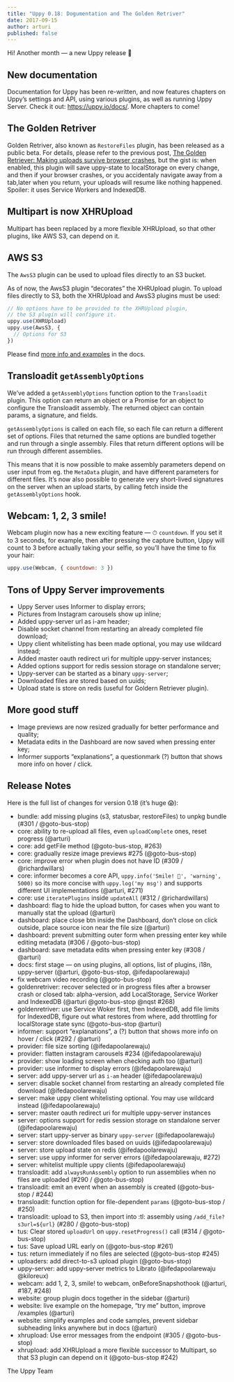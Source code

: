 ```yaml
---
title: "Uppy 0.18: Dogumentation and The Golden Retriver"
date: 2017-09-15
author: arturi
published: false
---
```


Hi! Another month — a new Uppy release 🎉

## New documentation

Documentation for Uppy has been re-written, and now features chapters on Uppy’s settings and API, using various plugins, as well as running Uppy Server. Check it out: https://uppy.io/docs/. More chapters to come!

## The Golden Retriver

Golden Retriver, also known as `RestoreFiles` plugin, has been released as a public beta. For details, please refer to the previous post, [The Golden Retriever: Making uploads survive browser crashes](https://uppy.io/blog/2017/07/golden-retriever/), but the gist is: when enabled, this plugin will save uppy-state to localStorage on every change, and then if your browser crashes, or you accidentaly navigate away from a tab,later when you return, your uploads will resume like nothing happened. Spoiler: it uses Service Workers and IndexedDB.

## Multipart is now XHRUpload 

Multipart has been replaced by a more flexible XHRUpload, so that other plugins, like AWS S3, can depend on it.

## AWS S3

The `AwsS3` plugin can be used to upload files directly to an S3 bucket.

As of now, the AwsS3 plugin “decorates” the XHRUpload plugin. To upload files directly to S3, both the XHRUpload and AwsS3 plugins must be used:

```js
// No options have to be provided to the XHRUpload plugin,
// the S3 plugin will configure it.
uppy.use(XHRUpload)
uppy.use(AwsS3, {
  // Options for S3
})
```

Please find [more info and examples](https://uppy.io/docs/aws-s3/) in the docs.

## Transloadit `getAssemblyOptions`

We’ve added a `getAssemblyOptions` function option to the `Transloadit` plugin. This option can return an object or a Promise for an object to configure the Transloadit assembly. The returned object can contain params, a signature, and fields.

`getAssemblyOptions` is called on each file, so each file can return a different set of options. Files that returned the same options are bundled together and run through a single assembly. Files that return different options will be run through different assemblies.

This means that it is now possible to make assembly parameters depend on user input from eg. the `MetaData` plugin, and have different parameters for different files. It’s now also possible to generate very short-lived signatures on the server when an upload starts, by calling fetch inside the `getAssemblyOptions` hook.

## Webcam: 1, 2, 3 smile!

Webcam plugin now has a new exciting feature — ⏱ `countdown`. If you set it to 3 seconds, for example, then after pressing the capture button, Uppy will count to 3 before actually taking your selfie, so you’ll have the time to fix your hair:

```js
uppy.use(Webcam, { countdown: 3 })
```

## Tons of Uppy Server improvements

- Uppy Server uses Informer to display errors;
- Pictures from Instagram carousels show up inline;
- Added uppy-server url as i-am header;
- Disable socket channel from restarting an already completed file download;
- Uppy client whitelisting has been made optional, you may use wildcard instead;
- Added master oauth redirect uri for multiple uppy-server instances;
- Added options support for redis session storage on standalone server;
- Uppy-server can be started as a binary `uppy-server`;
- Downloaded files are stored based on uuids;
- Upload state is store on redis (useful for Goldern Retriever plugin).

## More good stuff

- Image previews are now resized gradually for better performance and quality;
- Metadata edits in the Dashboard are now saved when pressing enter key;
- Informer supports “explanations”, a questionmark (?) button that shows more info on hover / click.

## Release Notes

Here is the full list of changes for version 0.18 (it’s huge 😱):

- bundle: add missing plugins (s3, statusbar, restoreFiles) to unpkg bundle (#301 / @goto-bus-stop)
- core: ability to re-upload all files, even `uploadComplete` ones, reset progress (@arturi)
- core: add getFile method (@goto-bus-stop, #263)
- core: gradually resize image previews #275 (@goto-bus-stop)
- core: improve error when plugin does not have ID (#309 / @richardwillars)
- core: informer becomes a core API, `uppy.info('Smile! 📸', 'warning', 5000)` so its more concise with `uppy.log('my msg')` and supports different UI implementations (@arturi, #271)
- core: use `iteratePlugins` inside `updateAll` (#312 / @richardwillars)
- dashboard: flag to hide the upload button, for cases when you want to manually stat the upload (@arturi)
- dashboard: place close btn inside the Dashboard, don’t close on click outside, place source icon near the file size (@arturi)
- dashboard: prevent submitting outer form when pressing enter key while editing metadata (#306 / @goto-bus-stop)
- dashboard: save metadata edits when pressing enter key (#308 / @arturi)
- docs: first stage — on using plugins, all options, list of plugins, i18n, uppy-server (@arturi, @goto-bus-stop, @ifedapoolarewaju)
- fix webcam video recording (@goto-bus-stop)
- goldenretriver: recover selected or in progress files after a browser crash or closed tab: alpha-version, add LocalStorage, Service Worker and IndexedDB (@arturi @goto-bus-stop @nqst #268)
- goldenretriver: use Service Woker first, then IndexedDB, add file limits for IndexedDB, figure out what restores from where, add throttling for localStorage state sync (@goto-bus-stop @arturi)
- informer: support “explanations”, a (?) button that shows more info on hover / click (#292 / @arturi)
- provider: file size sorting (@ifedapoolarewaju)
- provider: flatten instagram carousels #234 (@ifedapoolarewaju)
- provider: show loading screen when checking auth too (@arturi)
- provider: use informer to display errors (@ifedapoolarewaju)
- server: add uppy-server url as `i-am` header (@ifedapoolarewaju)
- server: disable socket channel from restarting an already completed file download (@ifedapoolarewaju)
- server: make uppy client whitelisting optional. You may use wildcard instead (@ifedapoolarewaju)
- server: master oauth redirect uri for multiple uppy-server instances
- server: options support for redis session storage on standalone server (@ifedapoolarewaju)
- server: start uppy-server as binary `uppy-server` (@ifedapoolarewaju)
- server: store downloaded files based on uuids (@ifedapoolarewaju)
- server: store upload state on redis (@ifedapoolarewaju)
- server: use uppy informer for server errors (@ifedapoolarewaju, #272)
- server: whitelist multiple uppy clients (@ifedapoolarewaju)
- transloadit: add `alwaysRunAssembly` option to run assemblies when no files are uploaded (#290 / @goto-bus-stop)
- transloadit: emit an event when an assembly is created (@goto-bus-stop / #244)
- transloadit: function option for file-dependent `params` (@goto-bus-stop / #250)
- transloadit: upload to S3, then import into :tl: assembly using `/add_file?s3url=${url}` (#280 / @goto-bus-stop)
- tus: Clear stored `uploadUrl` on `uppy.resetProgress()` call (#314 / @goto-bus-stop)
- tus: Save upload URL early on (@goto-bus-stop #261)
- tus: return immediately if no files are selected (@goto-bus-stop #245)
- uploaders: add direct-to-s3 upload plugin (@goto-bus-stop)
- uppy-server: add uppy-server metrics to Librato (@ifedapoolarewaju @kiloreux)
- webcam: add 1, 2, 3, smile! to webcam, onBeforeSnapshothook (@arturi, #187, #248)
- website: group plugin docs together in the sidebar (@arturi)
- website: live example on the homepage, “try me” button, improve /examples (@arturi)
- website: simplify examples and code samples, prevent sidebar subheading links anywhere but in docs (@arturi)
- xhrupload: Use error messages from the endpoint (#305 / @goto-bus-stop)
- xhrupload: add XHRUpload a more flexible successor to Multipart, so that S3 plugin can depend on it (@goto-bus-stop #242)

The Uppy Team
